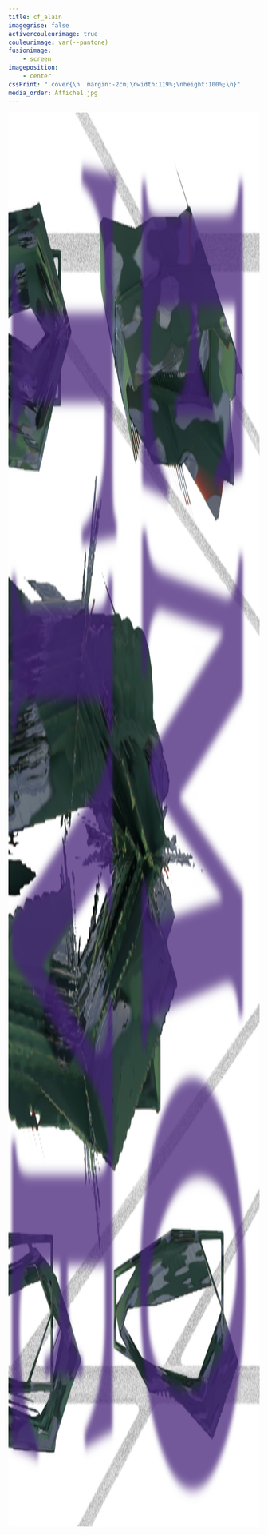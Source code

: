 ```yaml
---
title: cf_alain
imagegrise: false
activercouleurimage: true
couleurimage: var(--pantone)
fusionimage:
    - screen
imageposition:
    - center
cssPrint: ".cover{\n  margin:-2cm;\nwidth:119%;\nheight:100%;\n}"
media_order: Affiche1.jpg
---
```


<p><img class="cover" src="Affiche1.jpg" alt="Affiche1.jpg" width="1920" height="2830"></p>